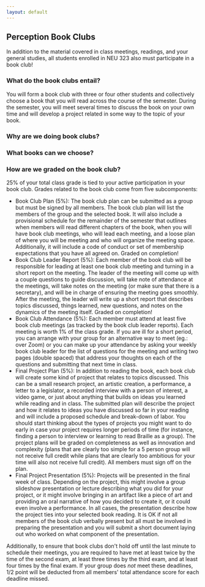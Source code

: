 ```yaml
---
layout: default
---
```


## Perception Book Clubs

In addition to the material covered in class meetings, readings, and your general studies, all students enrolled in NEU 323 also must participate in a book club!

### What do the book clubs entail?
You will form a book club with three or four other students and collectively choose a book that you will read across the course of the semester. During the semester, you will meet several times to discuss the book on your own time and will develop a project related in some way to the topic of your book.

### Why are we doing book clubs?

### What books can we choose?

### How are we graded on the book club? 
25% of your total class grade is tied to your active participation in your book club. Grades related to the book club come from five subcomponents:


* Book Club Plan (5%):  The book club plan can be submitted as a group but must be signed by all members. The book club plan will list the members of the group and the selected book. It will also include a provisional schedule for the remainder of the semester that outlines when members will read different chapters of the book, when you will have book club meetings, who will lead each meeting, and a loose plan of where you will be meeting and who will organize the meeting space. Additionally, it will include a code of conduct or set of membership expectations that you have all agreed on. Graded on completion!
* Book Club Leader Report (5%): Each member of the book club will be responsible for leading at least one book club meeting and turning in a short report on the meeting. The leader of the meeting will come up with a couple questions to guide discussion, will take note of attendance at the meetings, will take notes on the meeting (or make sure that there is a secretary), and will be in charge of ensuring the meeting goes smoothly. After the meeting, the leader will write up a short report that describes topics discussed, things learned, new questions, and notes on the dynamics of the meeting itself. Graded on completion!
* Book Club Attendance (5%): Each member must attend at least five book club meetings (as tracked by the book club leader reports). Each meeting is worth 1% of the class grade. If you are ill for a short period, you can arrange with your group for an alternative way to meet (eg.: over Zoom) or you can make up your attendance by asking your weekly book club leader for the list of questions for the meeting and writing two pages (double spaced) that address your thoughts on each of the questions and submitting that next time in class.
* Final Project Plan (5%): In addition to reading the book, each book club will create some kind of project that relates to topics discussed. This can be a small research project, an artistic creation, a performance, a letter to a legislator, a recorded interview with a person of interest, a video game, or just about anything that builds on ideas you learned while reading and in class. The submitted plan will describe the project and how it relates to ideas you have discussed so far in your reading and will include a proposed schedule and break-down of labor. You should start thinking about the types of projects you might want to do early in case your project requires longer periods of time (for instance, finding a person to interview or learning to read Braille as a group). The project plans will be graded on completeness as well as innovation and complexity (plans that are clearly too simple for a 5 person group will not receive full credit while plans that are clearly too ambitious for your time will also not receive full credit). All members must sign off on the plan.
* Final Project Presentation (5%): Projects will be presented in the final week of class. Depending on the project, this might involve a group slideshow presentation or lecture describing what you did for your project, or it might involve bringing in an artifact like a piece of art and providing an oral narrative of how you decided to create it, or it could even involve a performance. In all cases, the presentation describe how the project ties into your selected book reading. It is OK if not all members of the book club verbally present but all must be involved in preparing the presentation and you will submit a short document laying out who worked on what component of the presentation.

Additionally, to ensure that book clubs don't hold off until the last minute to schedule their meetings, you are required to have met at least twice by the time of the second exam, at least three times by the third exam, and at least four times by the final exam. If your group does *not* meet these deadlines, 1/2 point will be deducted from all members' total attendance score for each deadline missed.
